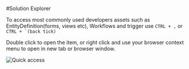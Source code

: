 ﻿#Solution Explorer

To access most commonly used developers assets such as EntityDefinition(forms, views etc), Workflows and trigger use `CTRL + ,` or <code>CTRL + `(back tick)</code>

Double click to open the item, or right click and use your browser context menu to open in new tab or browser window.

![Quick access](http://i.imgur.com/0ApB2sx.png)